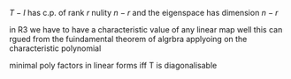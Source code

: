 
$T-I$ has c.p. of rank $r$ nulity $n-r$ and the eigenspace has dimension $n-r$ 



in R3 we have to have a characteristic value of any linear map well this can rgued from the fuindamental theorem of algrbra applyoing on the characteristic polynomial



minimal poly factors in linear forms iff T is diagonalisable
